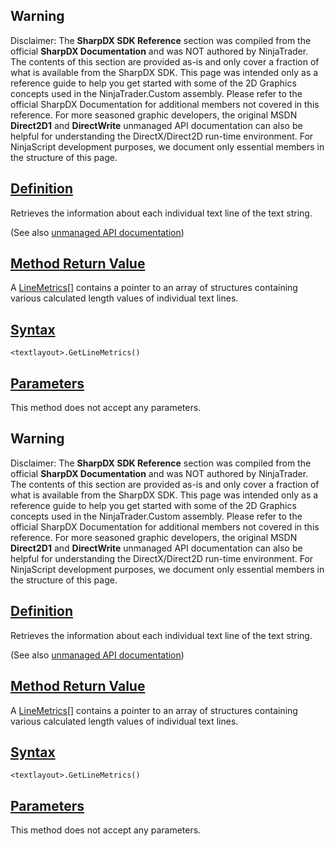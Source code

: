 ## Warning

Disclaimer: The **SharpDX SDK Reference** section was compiled from the official **SharpDX Documentation** and was NOT authored by NinjaTrader. The contents of this section are provided as-is and only cover a fraction of what is available from the SharpDX SDK. This page was intended only as a reference guide to help you get started with some of the 2D Graphics concepts used in the NinjaTrader.Custom assembly. Please refer to the official SharpDX Documentation for additional members not covered in this reference. For more seasoned graphic developers, the original MSDN **Direct2D1** and **DirectWrite** unmanaged API documentation can also be helpful for understanding the DirectX/Direct2D run-time environment. For NinjaScript development purposes, we document only essential members in the structure of this page.

## [Definition](https://developer.ninjatrader.com/docs/desktop/sharpdx_directwrite_textlayout_getlinemetrics\#definition)

Retrieves the information about each individual text line of the text string.

(See also [unmanaged API documentation](https://msdn.microsoft.com/en-us/library/dd316763(v=vs.85).aspx))

## [Method Return Value](https://developer.ninjatrader.com/docs/desktop/sharpdx_directwrite_textlayout_getlinemetrics\#method-return-value)

A [LineMetrics](https://developer.ninjatrader.com/docs/desktop/sharpdx_directwrite_linemetrics)\[\] contains a pointer to an array of structures containing various calculated length values of individual text lines.

## [Syntax](https://developer.ninjatrader.com/docs/desktop/sharpdx_directwrite_textlayout_getlinemetrics\#syntax)

`<textlayout>.GetLineMetrics()`

## [Parameters](https://developer.ninjatrader.com/docs/desktop/sharpdx_directwrite_textlayout_getlinemetrics\#parameters)

This method does not accept any parameters.

## Warning

Disclaimer: The **SharpDX SDK Reference** section was compiled from the official **SharpDX Documentation** and was NOT authored by NinjaTrader. The contents of this section are provided as-is and only cover a fraction of what is available from the SharpDX SDK. This page was intended only as a reference guide to help you get started with some of the 2D Graphics concepts used in the NinjaTrader.Custom assembly. Please refer to the official SharpDX Documentation for additional members not covered in this reference. For more seasoned graphic developers, the original MSDN **Direct2D1** and **DirectWrite** unmanaged API documentation can also be helpful for understanding the DirectX/Direct2D run-time environment. For NinjaScript development purposes, we document only essential members in the structure of this page.

## [Definition](https://developer.ninjatrader.com/docs/desktop/sharpdx_directwrite_textlayout_getlinemetrics\#definition)

Retrieves the information about each individual text line of the text string.

(See also [unmanaged API documentation](https://msdn.microsoft.com/en-us/library/dd316763(v=vs.85).aspx))

## [Method Return Value](https://developer.ninjatrader.com/docs/desktop/sharpdx_directwrite_textlayout_getlinemetrics\#method-return-value)

A [LineMetrics](https://developer.ninjatrader.com/docs/desktop/sharpdx_directwrite_linemetrics)\[\] contains a pointer to an array of structures containing various calculated length values of individual text lines.

## [Syntax](https://developer.ninjatrader.com/docs/desktop/sharpdx_directwrite_textlayout_getlinemetrics\#syntax)

`<textlayout>.GetLineMetrics()`

## [Parameters](https://developer.ninjatrader.com/docs/desktop/sharpdx_directwrite_textlayout_getlinemetrics\#parameters)

This method does not accept any parameters.